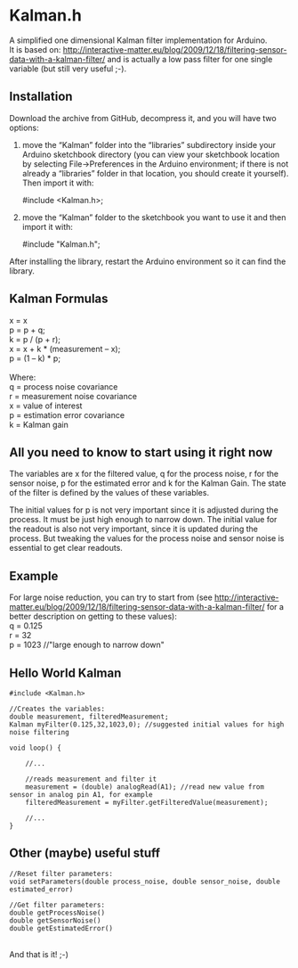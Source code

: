 Kalman.h
========

A simplified one dimensional Kalman filter implementation for Arduino.<br>
It is based on: http://interactive-matter.eu/blog/2009/12/18/filtering-sensor-data-with-a-kalman-filter/ and is actually a low pass filter for one single variable (but still very useful ;-).

Installation
------------

Download the archive from GitHub, decompress it, and you will have two options:<br>

1) move the “Kalman” folder into the “libraries” subdirectory inside your Arduino sketchbook directory (you can view your sketchbook location by selecting File→Preferences in the Arduino environment; if there is not already a “libraries” folder in that location, you should create it yourself). Then import it with:

	#include <Kalman.h>;
	
2) move the “Kalman” folder to the sketchbook you want to use it and then import it with:

	#include "Kalman.h";
	
After installing the library, restart the Arduino environment so it can find the library.

Kalman Formulas
---------------

x = x<br>
p = p + q;<br>
k = p / (p + r);<br>
x = x + k * (measurement – x);<br>
p = (1 – k) * p;<br>
<br>
Where:<br>
q = process noise covariance<br>
r = measurement noise covariance<br>
x = value of interest<br>
p = estimation error covariance<br>
k = Kalman gain<br>

All you need to know to start using it right now
------------------------------------------------

The variables are x for the filtered value, q for the process noise, r for the sensor noise, p for the estimated error and k for the Kalman Gain. 
The state of the filter is defined by the values of these variables.
         
The initial values for p is not very important since it is adjusted during the process. It must be just high enough to narrow down.
The initial value for the readout is also not very important, since it is updated during the process.
But tweaking the values for the process noise and sensor noise is essential to get clear readouts.

Example
-------

For large noise reduction, you can try to start from (see http://interactive-matter.eu/blog/2009/12/18/filtering-sensor-data-with-a-kalman-filter/ for a better description on getting to these values):<br>
q = 0.125<br>
r = 32<br>
p = 1023 //"large enough to narrow down"

Hello World Kalman
------------------

	#include <Kalman.h>

	//Creates the variables:
	double measurement, filteredMeasurement;
	Kalman myFilter(0.125,32,1023,0); //suggested initial values for high noise filtering
	
	void loop() {

		//...
		
		//reads measurement and filter it
		measurement = (double) analogRead(A1); //read new value from sensor in analog pin A1, for example
		filteredMeasurement = myFilter.getFilteredValue(measurement);
		
		//...
	}

Other (maybe) useful stuff
--------------------------

    //Reset filter parameters:
	void setParameters(double process_noise, double sensor_noise, double estimated_error)

	//Get filter parameters:
    double getProcessNoise()    
    double getSensorNoise() 
    double getEstimatedError()
	
<br>
And that is it! ;-)

